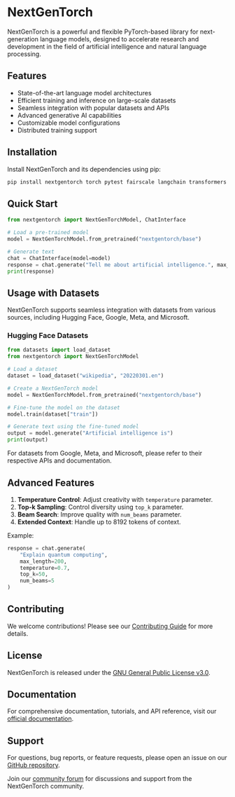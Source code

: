 # NextGenTorch

NextGenTorch is a powerful and flexible PyTorch-based library for next-generation language models, designed to accelerate research and development in the field of artificial intelligence and natural language processing.

## Features

- State-of-the-art language model architectures
- Efficient training and inference on large-scale datasets
- Seamless integration with popular datasets and APIs
- Advanced generative AI capabilities
- Customizable model configurations
- Distributed training support

## Installation

Install NextGenTorch and its dependencies using pip:

```bash
pip install nextgentorch torch pytest fairscale langchain transformers
```

## Quick Start

```python
from nextgentorch import NextGenTorchModel, ChatInterface

# Load a pre-trained model
model = NextGenTorchModel.from_pretrained("nextgentorch/base")

# Generate text
chat = ChatInterface(model=model)
response = chat.generate("Tell me about artificial intelligence.", max_length=100)
print(response)
```

## Usage with Datasets

NextGenTorch supports seamless integration with datasets from various sources, including Hugging Face, Google, Meta, and Microsoft.

### Hugging Face Datasets

```python
from datasets import load_dataset
from nextgentorch import NextGenTorchModel

# Load a dataset
dataset = load_dataset("wikipedia", "20220301.en")

# Create a NextGenTorch model
model = NextGenTorchModel.from_pretrained("nextgentorch/base")

# Fine-tune the model on the dataset
model.train(dataset["train"])

# Generate text using the fine-tuned model
output = model.generate("Artificial intelligence is")
print(output)
```

For datasets from Google, Meta, and Microsoft, please refer to their respective APIs and documentation.

## Advanced Features

1. **Temperature Control**: Adjust creativity with `temperature` parameter.
2. **Top-k Sampling**: Control diversity using `top_k` parameter.
3. **Beam Search**: Improve quality with `num_beams` parameter.
4. **Extended Context**: Handle up to 8192 tokens of context.

Example:
```python
response = chat.generate(
    "Explain quantum computing",
    max_length=200,
    temperature=0.7,
    top_k=50,
    num_beams=5
)
```

## Contributing

We welcome contributions! Please see our [Contributing Guide](CONTRIBUTING.md) for more details.

## License

NextGenTorch is released under the [GNU General Public License v3.0](LICENSE).

## Documentation

For comprehensive documentation, tutorials, and API reference, visit our [official documentation](https://nextgentorch.readthedocs.io).

## Support

For questions, bug reports, or feature requests, please open an issue on our [GitHub repository](https://github.com/VishwamAI/NextGenTorch/issues).

Join our [community forum](https://discuss.nextgentorch.ai) for discussions and support from the NextGenTorch community.
